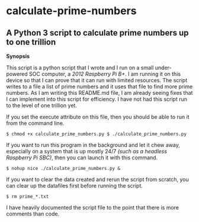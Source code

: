 # calculate-prime-numbers
## A Python 3 script to calculate prime numbers up to one trillion

**Synopsis**

This script is a python script that I wrote and I run on a small under-powered SOC computer, a *2012 
Raspberry Pi B+*. I am running it on this device so that I can prove that it can run with limited 
resources. The script writes to a file a list of prime numbers and it uses that file to find more 
prime numbers. As I am writing this README.md file, I am already seeing fixes that I can implement 
into this script for efficiency. I have not had this script run to the level of one trillion yet.

If you set the execute attribute on this file, then you should be able to run it from the command line.

`$ chmod +x calculate_prime_numbers.py
$ ./calculate_prime_numbers.py`

If you want to run this program in the background and let it chew away, especially on a system that is 
up mostly 24/7 *(such as a headless Raspberry Pi SBC)*, then you can launch it with this command.

`$ nohup nice ./calculate_prime_numbers.py &`

If you want to clear the data created and rerun the script from scratch, you can clear up the datafiles 
first before running the script.

`$ rm prime_*.txt`

I have heavily documented the script file to the point that there is more comments than code.
